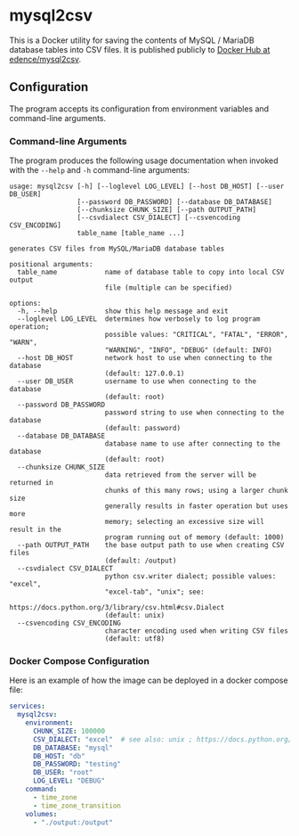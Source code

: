# mysql2csv

This is a Docker utility for saving the contents of MySQL / MariaDB database
tables into CSV files. It is published publicly to
[Docker Hub at edence/mysql2csv](https://hub.docker.com/r/edence/mysql2csv).

## Configuration

The program accepts its configuration from environment variables and
command-line arguments.

### Command-line Arguments

The program produces the following usage documentation when invoked with the
`--help` and `-h` command-line arguments:

```
usage: mysql2csv [-h] [--loglevel LOG_LEVEL] [--host DB_HOST] [--user DB_USER]
                 [--password DB_PASSWORD] [--database DB_DATABASE]
                 [--chunksize CHUNK_SIZE] [--path OUTPUT_PATH]
                 [--csvdialect CSV_DIALECT] [--csvencoding CSV_ENCODING]
                 table_name [table_name ...]

generates CSV files from MySQL/MariaDB database tables

positional arguments:
  table_name            name of database table to copy into local CSV output
                        file (multiple can be specified)

options:
  -h, --help            show this help message and exit
  --loglevel LOG_LEVEL  determines how verbosely to log program operation;
                        possible values: "CRITICAL", "FATAL", "ERROR", "WARN",
                        "WARNING", "INFO", "DEBUG" (default: INFO)
  --host DB_HOST        network host to use when connecting to the database
                        (default: 127.0.0.1)
  --user DB_USER        username to use when connecting to the database
                        (default: root)
  --password DB_PASSWORD
                        password string to use when connecting to the database
                        (default: password)
  --database DB_DATABASE
                        database name to use after connecting to the database
                        (default: root)
  --chunksize CHUNK_SIZE
                        data retrieved from the server will be returned in
                        chunks of this many rows; using a larger chunk size
                        generally results in faster operation but uses more
                        memory; selecting an excessive size will result in the
                        program running out of memory (default: 1000)
  --path OUTPUT_PATH    the base output path to use when creating CSV files
                        (default: /output)
  --csvdialect CSV_DIALECT
                        python csv.writer dialect; possible values: "excel",
                        "excel-tab", "unix"; see:
                        https://docs.python.org/3/library/csv.html#csv.Dialect
                        (default: unix)
  --csvencoding CSV_ENCODING
                        character encoding used when writing CSV files
                        (default: utf8)

```

### Docker Compose Configuration

Here is an example of how the image can be deployed in a docker compose file:

```yaml
services:
  mysql2csv:
    environment:
      CHUNK_SIZE: 100000
      CSV_DIALECT: "excel"  # see also: unix ; https://docs.python.org/3/library/csv.html
      DB_DATABASE: "mysql"
      DB_HOST: "db"
      DB_PASSWORD: "testing"
      DB_USER: "root"
      LOG_LEVEL: "DEBUG"
    command:
      - time_zone
      - time_zone_transition
    volumes:
      - "./output:/output"
```